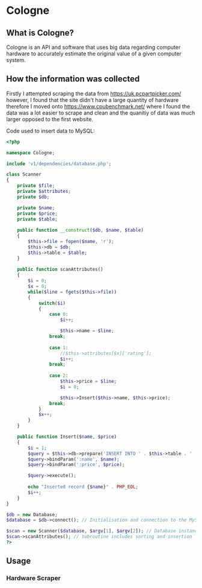 # Cologne
## What is Cologne?
Cologne is an API and software that uses big data regarding computer hardware to accurately estimate the original value of a given computer system.
## How the information was collected
Firstly I attempted scraping the data from https://uk.pcpartpicker.com/ however, I found that the site didn't have a large quantity of hardware therefore I moved onto https://www.cpubenchmark.net/ where I found the data was a lot easier to scrape and clean and the quanitiy of data was much larger opposed to the first website.

Code used to insert data to MySQL:
```php
<?php

namespace Cologne;

include 'v1/dependencies/database.php';

class Scanner
{
	private $file;
	private $attributes;
	private $db;

	private $name;
    private $price;
    private $table;
	
	public function __construct($db, $name, $table)
	{
		$this->file = fopen($name, 'r');
        $this->db = $db;
        $this->table = $table;
	}
	
	public function scanAttributes()
	{
		$i = 0;
		$x = 0;
		while($line = fgets($this->file))
		{
			switch($i)
			{
				case 0:
					$i++;

					$this->name = $line;
				break;
				
				case 1:
					//$this->attributes[$x]['rating'];
					$i++;
				break;
				
				case 2:
					$this->price = $line;
					$i = 0;

					$this->Insert($this->name, $this->price);
				break;
			}
			$x++;
		}
	}

	public function Insert($name, $price)
	{
        $i = 1;
		$query = $this->db->prepare('INSERT INTO ' . $this->table . ' (name, price) VALUES (:name, :price)');
		$query->bindParam(':name', $name);
		$query->bindParam(':price', $price);

        $query->execute();
        
        echo "Inserted record {$name}" . PHP_EOL; 
        $i++;
	}
}

$db = new Database;
$database = $db->connect(); // Initialisation and connection to the MySQL Database

$scan = new Scanner($database, $argv[1], $argv[2]); // Database instance and file name containing information
$scan->scanAttributes(); // subroutine includes sorting and insertion
?>
```

## Usage
### Hardware Scraper